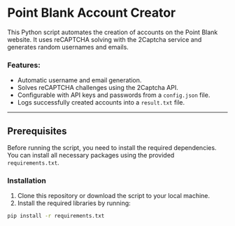 # Point Blank Account Creator

This Python script automates the creation of accounts on the Point Blank website. It uses reCAPTCHA solving with the 2Captcha service and generates random usernames and emails.

### Features:
- Automatic username and email generation.
- Solves reCAPTCHA challenges using the 2Captcha API.
- Configurable with API keys and passwords from a `config.json` file.
- Logs successfully created accounts into a `result.txt` file.

---

## Prerequisites

Before running the script, you need to install the required dependencies. You can install all necessary packages using the provided `requirements.txt`.

### Installation

1. Clone this repository or download the script to your local machine.
2. Install the required libraries by running:

```bash
pip install -r requirements.txt
